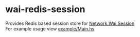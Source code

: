 # wai-redis-session
Provides Redis based session store for [Network.Wai.Session](https://hackage.haskell.org/package/wai-session)  
For example usage view [example/Main.hs](example/Main.hs)

